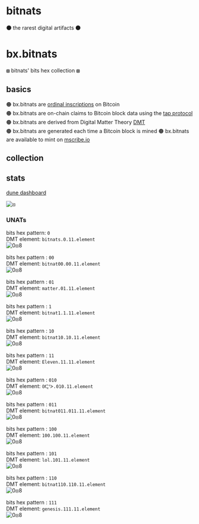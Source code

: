 # bitnats

**🟠** the rarest digital artifacts **🟠**

# bx.bitnats

**⦻** bitnats' bits hex collection **⦻**

## basics

🟠 bx.bitnats are [ordinal inscriptions](https://docs.ordinals.com/) on Bitcoin  
🟠 bx.bitnats are on-chain claims to Bitcoin block data using the [tap protocol](https://github.com/Trac-Systems/tap-protocol-specs)  
🟠 bx.bitnats are derived from Digital Matter Theory [DMT](https://digital-matter-theory.gitbook.io/digital-matter-theory)  
🟠 bx.bitnats are generated each time a Bitcoin block is mined 
🟠 bx.bitnats are available to mint on [mscribe.io](https://mscribe.io/nats?t=latest)  

## collection

## stats

[dune dashboard](https://dune.com/bitgnat/bx-bitnats)

![⦻](images/bx.svg)

### UNATs

bits hex pattern: `0`  
DMT element: `bitnats.0.11.element`  
![0⦻8](images/bx0.svg)

bits hex pattern : `00`  
DMT element: `bitnat00.00.11.element`  
![0⦻8](images/bx0.svg)

bits hex pattern : `01`  
DMT element: `matter.01.11.element`  
![0⦻8](images/bx01.svg)

bits hex pattern : `1`  
DMT element: `bitnat1.1.11.element`  
![0⦻8](images/bx1.svg)

bits hex pattern : `10`  
DMT element: `bitnat10.10.11.element`  
![0⦻8](images/bx10.svg)

bits hex pattern : `11`  
DMT element: `Eleven.11.11.element`  
![0⦻8](images/bx11.svg)

bits hex pattern : `010`  
DMT element: `ᘛ⁐̤ᕐᐷ.010.11.element`  
![0⦻8](images/bx010.svg)

bits hex pattern : `011`  
DMT element: `bitnat011.011.11.element`  
![0⦻8](images/bx011.svg)

bits hex pattern : `100`  
DMT element: `100.100.11.element`  
![0⦻8](images/bx100.svg)

bits hex pattern : `101`  
DMT element: `lol.101.11.element`  
![0⦻8](images/bx101.svg)

bits hex pattern : `110`  
DMT element: `bitnat110.110.11.element`  
![0⦻8](images/bx110.svg)

bits hex pattern : `111`  
DMT element: `genesis.111.11.element`  
![0⦻8](images/bx111.svg)
